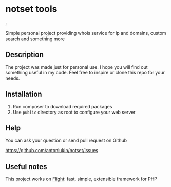 # notset tools
;

Simple personal project providing whois service for ip and domains, custom search and something more

## Description

The project was made just for personal use. I hope you will find out something useful in my code.
Feel free to inspire or clone this repo for your needs.

## Installation

1. Run composer to download required packages
2. Use `public` directory as root to configure your web server

## Help

You can ask your question or send pull request on Github

https://github.com/antonlukin/notset/issues

## Useful notes

This project works on [Flight](https://github.com/mikecao/flight): fast, simple, extensible framework for PHP
